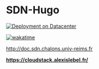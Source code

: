 # SDN-Hugo

[![Deployment on Datacenter](https://github.com/Alestrio/SDN-Hugo/actions/workflows/deploy_dc_chalons.yml/badge.svg)](https://github.com/Alestrio/SDN-Hugo/actions/workflows/deploy_dc_chalons.yml)

[![wakatime](https://wakatime.com/badge/github/Alestrio/SDN-Hugo.svg)](https://wakatime.com/badge/github/Alestrio/SDN-Hugo)

http://doc.sdn.chalons.univ-reims.fr

**https://cloudstack.alexislebel.fr/**

